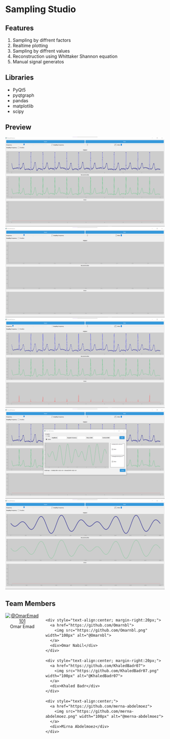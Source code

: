 
# Sampling Studio

## Features

1. Sampling by diffrent factors
2. Realtime plotting
3. Sampling by diffrent values
4. Reconstruction using Whittaker Shannon equation
5. Manual signal generatos

## Libraries

- PyQt5
- pyqtgraph
- pandas
- matplotlib
- scipy

## Preview

![Preview Gif](interactive_sampling_studio/Sampling_Theory_Studio/screen_shots/image.png)
![Preview Gif](interactive_sampling_studio/Sampling_Theory_Studio/screen_shots/image_2.png)
![Preview Gif](interactive_sampling_studio/Sampling_Theory_Studio/screen_shots/image_3.png)
![Preview Gif](interactive_sampling_studio/Sampling_Theory_Studio/screen_shots/image_4.png)
![Preview Gif](interactive_sampling_studio/Sampling_Theory_Studio/screen_shots/image_5.png)



## Team Members
<div align="left">
  <div style="display:flex;">
    <div style="text-align:center; margin-right:20px;">
      <a href="https://github.com/OmarEmad101">
        <img src="https://github.com/OmarEmad101.png" width="100px" alt="@OmarEmad101">
      </a>
      <div>Omar Emad</div>
    </div>
    
    <div style="text-align:center; margin-right:20px;">
      <a href="https://github.com/Omarnbl">
        <img src="https://github.com/Omarnbl.png" width="100px" alt="@Omarnbl">
      </a>
      <div>Omar Nabil</div>
    </div>
    
    <div style="text-align:center; margin-right:20px;">
      <a href="https://github.com/KhaledBadr07">
        <img src="https://github.com/KhaledBadr07.png" width="100px" alt="@KhaledBadr07">
      </a>
      <div>Khaled Badr</div>
    </div>
    
    <div style="text-align:center;">
      <a href="https://github.com/merna-abdelmoez">
        <img src="https://github.com/merna-abdelmoez.png" width="100px" alt="@merna-abdelmoez">
      </a>
      <div>Mirna Abdelmoez</div>
    </div>
  </div>
</div>




